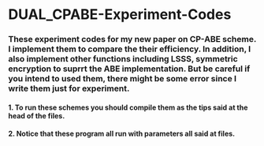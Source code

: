 # DUAL_CPABE-Experiment-Codes
### These experiment codes for my new paper on CP-ABE scheme. I implement them to compare the their efficiency. In addition, I also implement other functions including LSSS, symmetric encryption to suprrt the ABE implementation. But be careful if you intend to used them, there might be some error since I write them just for experiment.
#### 1. To run these schemes you should compile them as the tips said at the head of the files.
#### 2. Notice that these program all run with parameters all said at files.
